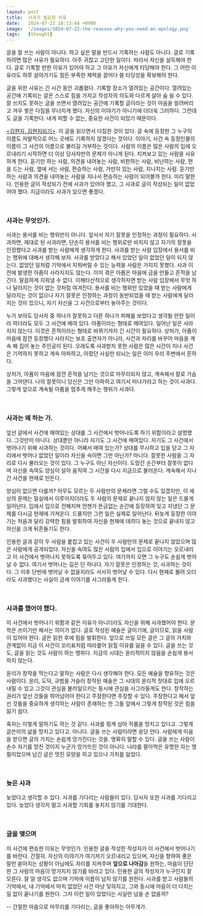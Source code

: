 ```yaml
---
layout: post
title:  사과가 필요한 이유
date:   2024-07-22 18:13:44 +0900
image:  '/images/2024-07-22-the-reasons-why-you-need-an-apology.png'
tags:   [thought]
---
```


글을 잘 쓰는 사람이 아니다. 하고 싶은 말을 반드시 기록하는 사람도 아니다. 글로 기록하려면 많은 사유가 필요하다. 아주 귀찮고 고단한 일이다. 따라서 자신을 설득해야 한다. 글로 기록할 만한 이유가 있어야 하고 그 이유가 자신에게 타당해야 한다. 그 어떤 이유라도 하루 살아가기도 힘든 부족한 체력을 끌어다 쓸 타당성을 확보해야 한다.

글을 위한 사유는 긴 시간 동안 괴롭혔다. 기록할 장소가 열려있는 공간이다. 열려있는 공간에 기록되는 글은 스스로 힘을 가지고 작성자의 의도와 다르게 살아 숨 쉴 수 있다. 잘 쓰지도 못하는 글을 쓰면서 열려있는 공간에 기록할 글이라는 것이 마음을 얼려버리고 겨우 쌓은 다짐을 무너지게 했다. 자신의 이야기가 아니기에 더더욱 그러하다. 그런데도 글을 기록한다. 내게 피할 수 없는, 중요한 사건이 되었기 때문이다.

[<김현지, 김현지되기>](https://blog.naver.com/pasilda/223488600534). 이 글을 읽으면서 다짐한 것이 있다. 글 속에 등장한 그 누구의 이름도 자발적으로 어느 곳에도 기록하지 않겠다는 것이다. 이야기, 사건 속 등장인물의 이름이 그 사건의 이름으로 불리길 거부하는 것이다. 사람의 이름은 많은 사람의 입에 오르내리기 시작하면 더 이상 당사자만의 문제가 아니게 된다. 지켜보고 있는 사람을 사유하게 한다. 듣기만 하는 사람, 의견을 내어놓는 사람, 비판하는 사람, 비난하는 사람, 편을 드는 사람, 옆에 서는 사람, 편승하는 사람, 가만히 있는 사람, 지나치는 사람. 듣기만 하는 사람과 의견을 내어놓는 사람을 지나서 편승하는 사람이 되어볼까 한다. 미리 말한다. 인용한 글이 작성되기 전에 사과가 있어야 했고, 그 사과로 글이 작성되는 일이 없었어야 했다. 지금이라도 사과가 있으면 좋겠다.

<br />

### 사과는 무엇인가.

사과는 용서를 비는 행위만이 아니다. 앞서서 자기 잘못을 인정하는 과정이 필요하다. 사과하면, 제대로 된 사과라면, 단순히 용서를 비는 행위로만 비치지 않고 자기의 잘못을 인정했다고 사과를 받는 사람에게 생각하게 한다. 사과를 받는 사람 입장에서 용서를 비는 행위에 대해서 생각해 보자. 사과를 받았다고 해서 있었던 일이 없었던 일이 되지 않는다. 없었던 일처럼 기억에서 지워버릴 수 있는 능력을 사람은 가지지 못했다. 사과 이전에 발생한 아픔이 사라지지도 않는다. 이미 겪은 아픔은 마음에 금을 만들고 흔적을 남긴다. 말끔하게 지워낼 수 없다. 이해타산적으로 생각하자면 받는 사람 입장에서 무엇 하나 달라지는 것이 없는 것처럼 여겨진다. 용서를 비는 행위만 있었을 때 받는 사람에게 달라지는 것이 없으나 자기 잘못은 인정하는 과정이 동반되었을 때 받는 사람에게 달라지는 것이 있으니, 자기 자신을 그 사건으로부터 놓아주는 것이다. 

누가 보아도 당사자 중 하나가 잘못하고 다른 하나가 피해를 보았다고 생각될 만한 일이라 하더라도 모두 그 사건에 매여 있다. 아픔이라는 형태로 매여있다. 일어난 일은 사라지지 않는다. 이것은 흔적이라는 형태로 바뀌기까지 긴 시간이 필요하다. 상처가, 아픔이 마음에 잠깐 등장했다 사라지는 보조 출연자가 아니라, 사건과 자리를 바꾸어 마음을 계속 해 집어 놓는 주인공이 된다. 오래도록 사과받지 못한 사람은 많은 시간이 지나 사건은 기억하지 못하고 계속 아파하고, 아팠던 사실만 되뇌는 일은 이미 우리 주변에서 흔하다.

상처가, 아픔이 마음에 잠깐 흔적을 남기는 것으로 마무리되지 않고, 계속해서 칼로 가슴을 그어댄다. 나의 잘못이니 당신은 그만 아파하고 여기서 떠나가라고 하는 것이 사과다. 그렇게 앞으로 계속될 아픔을 멈추게 해주는 행위가 사과다.

<br />

### 사과는 왜 하는 가.

앞선 글에서 사건에 매여있는 상대를 그 사건에서 벗어나도록 하기 위함이라고 설명했다. 그것만이 아니다. 상대뿐만 아니라 자기도 그 사건에 매여있다. 자기도 그 사건에서 벗어나기 위해 사과하는 것이다. 어째서 매여 있는가? 상대를 무시하고 입을 닫고 그 자리에서 벗어나 없었던 일이라 자신을 속이면 그만 아닌가? 아니다. 잘못한 사람을 그 자리로 다시 불러오는 것이 있다. 그 누구도 아닌 자신이다. 도망간 순간부터 잘못이 없다며 자신을 속여도 양심이 살아 움직여 그 시간을 다시 지금으로 불러온다. 계속해서 지나간 사건을 현재로 만든다. 

양심이 없으면 다를까? 아무도 모르는 두 사람만의 문제라면 그럴 수도 있겠지만, 이 세상의 문제는 밀실에서 이루어지더라도 두 사람의 문제로 끝나지 않지 않는 일은 드물게 일어난다. 입에서 입으로 전해지며 언젠가 뜬금없는 순간에 등장하여 잊고 지냈던 그 문제를 다시금 현재에 가져온다. 드물지만 그런 일은 실제로 일어난다. 뒤늦게 등장한 이야기는 처음과 달리 강력한 힘을 발휘하여 자신을 현재에 데려다 놓는 것으로 끝내지 않고 자신을 크게 뒤흔들기도 한다.

인용한 글과 같이 두 사람을 붙잡고 있는 사건이 두 사람만의 문제로 끝나지 않았으며 많은 사람에게 공개되었다. 자신을 속여도 많은 사람의 입에서 입으로 이야기는 오르내리고 이 사건에서 벗어나지 못하도록 묶어두고 있다. 여기까지 오면 그 누구도 손쉽게 벗어날 수 없다. 여기서 벗어나는 길은 단 하나다. 자기 잘못은 인정하는 것, 사과하는 것이다. 그 이후 단번에 벗어날 수 없을지라도 서서히 벗어날 수 있다. 다시 현재로 불려 오더라도 사과했다는 사실이 금세 이야기를 사그라들게 한다. 

<br />

### 사과를 했어야 했다.

이 사건에서 벗어나기 위함과 같은 이유가 아니더라도 자신을 위해 사과했어야 한다. 문학은 쓰이기만 해서는 의미가 없다. 글로 작성된 예술은 글이기에, 글이므로, 읽을 사람이 있어야 한다. 글은 읽힌 후에 힘을 발휘한다. 앞으로 쓰일 모든 글은 그 글의 가치와 관계없이 지금 이 사건이 꼬리표처럼 따라붙어 읽힐 이유를 잃을 수 있다. 글을 쓰는 것도, 글을 읽는 것도 사람이 하는 행위다. 지금의 시대는 윤리적이지 않음을 손쉽게 용서하지 않는다. 

윤리가 창작을 막는다고 말하는 사람은 다시 생각해야 한다. 모든 예술을 향유하는 것은 사람이다. 윤리, 도덕, 규범을 거슬러 창작된 예술은 그 시대의 윤리적 잣대로 입에 오르내릴 수 있고 그것이 관심을 불러일으키는 동시에 관심을 사그라들게도 한다. 창작하는 권리가 앞선 것들을 뛰어넘어야 한다고 주장한다면 주장할 수 있다. 주장한다고 해서 앞선 것들을 중요하게 생각하는 사람이 존재하는 한 그들 앞에서 그렇게 창작된 것은 힘을 잃기 쉽다.

혹자는 이렇게 말하기도 하는 것 같다. 사과를 핑계 삼아 작품을 망치고 있다고. 그렇게 글쓴이의 삶을 망치고 있다고. 아니다. 글을 쓰는 사람이라면 응당 안다. 사람에게 미움을 받으면 글의 가치는 손쉽게 망가진다는 것을. 명확히 말할 수 있다. 글을 쓰는 사람이 손수 자기를 망친 것이지 누군가 망가뜨린 것이 아니다. 나라를 팔아먹은 유명한 자는 명필이었으며 남긴 글은 멋진 모양을 하고 있으나 가치를 잃었다.

<br />

### 늦은 사과

늦었다고 생각할 수 있다. 사과를 기다리는 사람들이 있다. 당사자 또한 사과를 기다리고 있다. 늦었다 생각지 말고 사과할 기회를 놓치지 않기를 기대한다.

<br />

### 글을 맺으며

이 사건에 편승한 이유는 무엇인가. 인용한 글을 작성한 작성자가 이 사건에서 벗어나기를 바란다. 간절히. 자신의 이야기가 여기저기 오르내리고 있으며, 자신을 향하여 좋은 말만 쏟아지는 상황이 아님에도 자리를 지켜주며 <b>앞으로 나아감</b>을 원하는, 마음이 단단한 그 사람의 마음이 망가지지 않기를 바라고 있다. 인용한 글의 작성자가 누구인지 잘 모른다. 잘 알 생각도 없으며 기억에 이름이 남지 않기를 원한다. 사과를 받고 사람들의 기억에서, 내 기억에서 마치 없었던 사건 마냥 잊혀지고, 그와 동시에 마음이 더 다치는 일 없이 끝나기를 원한다. 그저 이런 일이 있었다는 사실만 남을 순 없을까?

-- 간절한 마음으로 마무리를 기다리는, 글을 좋아하는 아무개가.